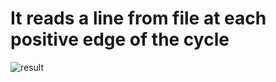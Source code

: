 # It reads a line from file at each positive edge of the cycle 
![result](https://github.com/CHIRANJEET1729DAS/CHACHA_32-bit-computer/blob/main/Pipelline/Fetch_instructions/image.png)
